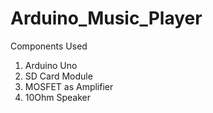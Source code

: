 # Arduino_Music_Player
Components Used
1. Arduino Uno
2. SD Card Module
3. MOSFET as Amplifier
4. 10Ohm Speaker
